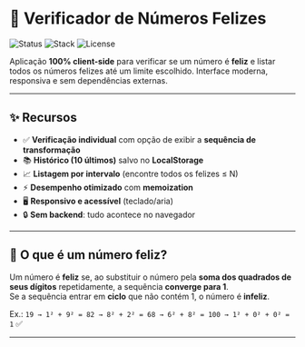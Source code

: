 # 🧠 Verificador de Números Felizes

![Status](https://img.shields.io/badge/Status-Funcionando-brightgreen)
![Stack](https://img.shields.io/badge/Stack-HTML%20%7C%20CSS%20%7C%20JS%20Vanilla-blue)
![License](https://img.shields.io/badge/Licença-MIT-lightgrey)

Aplicação **100% client-side** para verificar se um número é **feliz** e listar todos os números felizes até um limite escolhido. Interface moderna, responsiva e sem dependências externas.

---

## ✨ Recursos

- ✅ **Verificação individual** com opção de exibir a **sequência de transformação**  
- 📚 **Histórico (10 últimos)** salvo no **LocalStorage**  
- 📈 **Listagem por intervalo** (encontre todos os felizes ≤ N)  
- ⚡ **Desempenho otimizado** com **memoization**  
- 🖥️ **Responsivo e acessível** (teclado/aria)  
- 🔒 **Sem backend**: tudo acontece no navegador

---

## 🧮 O que é um número feliz?

Um número é **feliz** se, ao substituir o número pela **soma dos quadrados de seus dígitos** repetidamente, a sequência **converge para 1**.  
Se a sequência entrar em **ciclo** que não contém 1, o número é **infeliz**.

Ex.: `19 → 1² + 9² = 82 → 8² + 2² = 68 → 6² + 8² = 100 → 1² + 0² + 0² = 1` ✅

---
